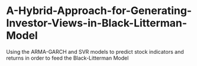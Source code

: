 # A-Hybrid-Approach-for-Generating-Investor-Views-in-Black-Litterman-Model
Using the ARMA-GARCH and SVR models to predict stock indicators and returns in order to feed the Black-Litterman Model
